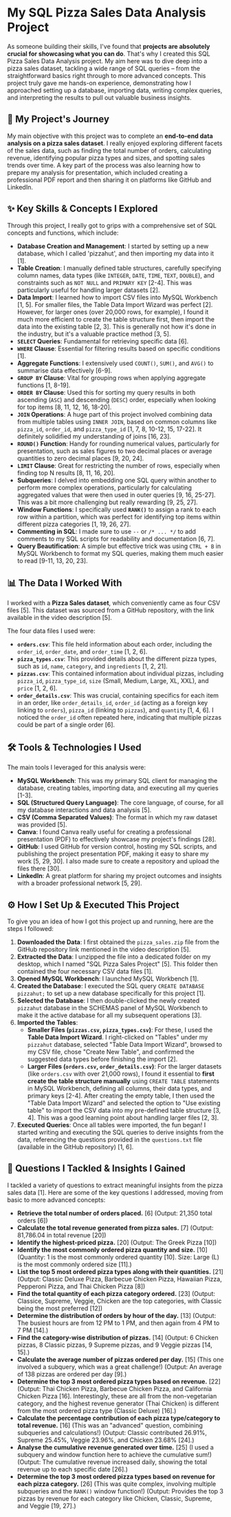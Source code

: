 # My SQL Pizza Sales Data Analysis Project

As someone building their skills, I've found that **projects are absolutely crucial for showcasing what you can do**. That's why I created this SQL Pizza Sales Data Analysis project. My aim here was to dive deep into a pizza sales dataset, tackling a wide range of SQL queries – from the straightforward basics right through to more advanced concepts. This project truly gave me hands-on experience, demonstrating how I approached setting up a database, importing data, writing complex queries, and interpreting the results to pull out valuable business insights.

## 🍕 My Project's Journey

My main objective with this project was to complete an **end-to-end data analysis on a pizza sales dataset**. I really enjoyed exploring different facets of the sales data, such as finding the total number of orders, calculating revenue, identifying popular pizza types and sizes, and spotting sales trends over time. A key part of the process was also learning how to prepare my analysis for presentation, which included creating a professional PDF report and then sharing it on platforms like GitHub and LinkedIn.

## ✨ Key Skills & Concepts I Explored

Through this project, I really got to grips with a comprehensive set of SQL concepts and functions, which include:

*   **Database Creation and Management**: I started by setting up a new database, which I called 'pizzahut', and then importing my data into it [1].
*   **Table Creation**: I manually defined table structures, carefully specifying column names, data types (like `INTEGER`, `DATE`, `TIME`, `TEXT`, `DOUBLE`), and constraints such as `NOT NULL` and `PRIMARY KEY` [2-4]. This was particularly useful for handling larger datasets [2].
*   **Data Import**: I learned how to import CSV files into MySQL Workbench [1, 5]. For smaller files, the Table Data Import Wizard was perfect [2]. However, for larger ones (over 20,000 rows, for example), I found it much more efficient to create the table structure first, then import the data into the existing table [2, 3]. This is generally not how it's done in the industry, but it's a valuable practice method [3, 5].
*   **`SELECT` Queries**: Fundamental for retrieving specific data [6].
*   **`WHERE` Clause**: Essential for filtering results based on specific conditions [1].
*   **Aggregate Functions**: I extensively used `COUNT()`, `SUM()`, and `AVG()` to summarise data effectively [6-9].
*   **`GROUP BY` Clause**: Vital for grouping rows when applying aggregate functions [1, 8-19].
*   **`ORDER BY` Clause**: Used this for sorting my query results in both ascending (`ASC`) and descending (`DESC`) order, especially when looking for top items [8, 11, 12, 16, 18-20].
*   **`JOIN` Operations**: A huge part of this project involved combining data from multiple tables using `INNER JOIN`, based on common columns like `pizza_id`, `order_id`, and `pizza_type_id` [1, 7, 8, 10-12, 15, 17-22]. It definitely solidified my understanding of joins [16, 23].
*   **`ROUND()` Function**: Handy for rounding numerical values, particularly for presentation, such as sales figures to two decimal places or average quantities to zero decimal places [9, 20, 24].
*   **`LIMIT` Clause**: Great for restricting the number of rows, especially when finding top N results [8, 11, 16, 20].
*   **Subqueries**: I delved into embedding one SQL query within another to perform more complex operations, particularly for calculating aggregated values that were then used in outer queries [9, 16, 25-27]. This was a bit more challenging but really rewarding [9, 25, 27].
*   **Window Functions**: I specifically used **`RANK()`** to assign a rank to each row within a partition, which was perfect for identifying top items within different pizza categories [1, 19, 26, 27].
*   **Commenting in SQL**: I made sure to use `--` or `/* ... */` to add comments to my SQL scripts for readability and documentation [6, 7].
*   **Query Beautification**: A simple but effective trick was using `CTRL + B` in MySQL Workbench to format my SQL queries, making them much easier to read [9-11, 13, 20, 23].

## 📊 The Data I Worked With

I worked with a **Pizza Sales dataset**, which conveniently came as four CSV files [5]. This dataset was sourced from a GitHub repository, with the link available in the video description [5].

The four data files I used were:
*   **`orders.csv`**: This file held information about each order, including the `order_id`, `order_date`, and `order_time` [1, 2, 6].
*   **`pizza_types.csv`**: This provided details about the different pizza types, such as `id`, `name`, `category`, and `ingredients` [1, 2, 21].
*   **`pizzas.csv`**: This contained information about individual pizzas, including `pizza_id`, `pizza_type_id`, `size` (Small, Medium, Large, XL, XXL), and `price` [1, 2, 6].
*   **`order_details.csv`**: This was crucial, containing specifics for each item in an order, like `order_details_id`, `order_id` (acting as a foreign key linking to `orders`), `pizza_id` (linking to `pizzas`), and `quantity` [1, 4, 6]. I noticed the `order_id` often repeated here, indicating that multiple pizzas could be part of a single order [6].

## 🛠️ Tools & Technologies I Used

The main tools I leveraged for this analysis were:

*   **MySQL Workbench**: This was my primary SQL client for managing the database, creating tables, importing data, and executing all my queries [1-3].
*   **SQL (Structured Query Language)**: The core language, of course, for all my database interactions and data analysis [5].
*   **CSV (Comma Separated Values)**: The format in which my raw dataset was provided [5].
*   **Canva**: I found Canva really useful for creating a professional presentation (PDF) to effectively showcase my project's findings [28].
*   **GitHub**: I used GitHub for version control, hosting my SQL scripts, and publishing the project presentation PDF, making it easy to share my work [5, 29, 30]. I also made sure to create a repository and upload the files there [30].
*   **LinkedIn**: A great platform for sharing my project outcomes and insights with a broader professional network [5, 29].

## ⚙️ How I Set Up & Executed This Project

To give you an idea of how I got this project up and running, here are the steps I followed:

1.  **Downloaded the Data**: I first obtained the `pizza_sales.zip` file from the GitHub repository link mentioned in the video description [5].
2.  **Extracted the Data**: I unzipped the file into a dedicated folder on my desktop, which I named "SQL Pizza Sales Project" [5]. This folder then contained the four necessary CSV data files [1].
3.  **Opened MySQL Workbench**: I launched MySQL Workbench [1].
4.  **Created the Database**: I executed the SQL query `CREATE DATABASE pizzahut;` to set up a new database specifically for this project [1].
5.  **Selected the Database**: I then double-clicked the newly created `pizzahut` database in the SCHEMAS panel of MySQL Workbench to make it the active database for all my subsequent operations [3].
6.  **Imported the Tables**:
    *   **Smaller Files (`pizzas.csv`, `pizza_types.csv`)**: For these, I used the **Table Data Import Wizard**. I right-clicked on "Tables" under my `pizzahut` database, selected "Table Data Import Wizard", browsed to my CSV file, chose "Create New Table", and confirmed the suggested data types before finishing the import [2].
    *   **Larger Files (`orders.csv`, `order_details.csv`)**: For the larger datasets (like `orders.csv` with over 21,000 rows), I found it essential to **first create the table structure manually** using `CREATE TABLE` statements in MySQL Workbench, defining all columns, their data types, and primary keys [2-4]. After creating the empty table, I then used the "Table Data Import Wizard" and selected the option to "Use existing table" to import the CSV data into my pre-defined table structure [3, 4]. This was a good learning point about handling larger files [2, 3].
7.  **Executed Queries**: Once all tables were imported, the fun began! I started writing and executing the SQL queries to derive insights from the data, referencing the questions provided in the `questions.txt` file (available in the GitHub repository) [1, 6].

## 🎯 Questions I Tackled & Insights I Gained

I tackled a variety of questions to extract meaningful insights from the pizza sales data [1]. Here are some of the key questions I addressed, moving from basic to more advanced concepts:

*   **Retrieve the total number of orders placed.** [6] (Output: 21,350 total orders [6])
*   **Calculate the total revenue generated from pizza sales.** [7] (Output: 81,786.04 in total revenue [20])
*   **Identify the highest-priced pizza.** [20] (Output: The Greek Pizza [10])
*   **Identify the most commonly ordered pizza quantity and size.** [10] (Quantity: 1 is the most commonly ordered quantity [10]. Size: Large (L) is the most commonly ordered size [11].)
*   **List the top 5 most ordered pizza types along with their quantities.** [21] (Output: Classic Deluxe Pizza, Barbecue Chicken Pizza, Hawaiian Pizza, Pepperoni Pizza, and Thai Chicken Pizza [8])
*   **Find the total quantity of each pizza category ordered.** [23] (Output: Classice, Supreme, Veggie, Chicken are the top categories, with Classic being the most preferred [12])
*   **Determine the distribution of orders by hour of the day.** [13] (Output: The busiest hours are from 12 PM to 1 PM, and then again from 4 PM to 7 PM [14].)
*   **Find the category-wise distribution of pizzas.** [14] (Output: 6 Chicken pizzas, 8 Classic pizzas, 9 Supreme pizzas, and 9 Veggie pizzas [14, 15].)
*   **Calculate the average number of pizzas ordered per day.** [15] (This one involved a subquery, which was a great challenge!) (Output: An average of 138 pizzas are ordered per day [9].)
*   **Determine the top 3 most ordered pizza types based on revenue.** [22] (Output: Thai Chicken Pizza, Barbecue Chicken Pizza, and California Chicken Pizza [16]. Interestingly, these are all from the non-vegetarian category, and the highest revenue generator (Thai Chicken) is different from the most ordered pizza type (Classic Deluxe) [16].)
*   **Calculate the percentage contribution of each pizza type/category to total revenue.** [16] (This was an "advanced" question, combining subqueries and calculations!) (Output: Classic contributed 26.91%, Supreme 25.45%, Veggie 23.96%, and Chicken 23.68% [24].)
*   **Analyse the cumulative revenue generated over time.** [25] (I used a subquery and window function here to achieve the cumulative sum!) (Output: The cumulative revenue increased daily, showing the total revenue up to each specific date [26].)
*   **Determine the top 3 most ordered pizza types based on revenue for each pizza category.** [26] (This was quite complex, involving multiple subqueries and the `RANK()` window function!) (Output: Provides the top 3 pizzas by revenue for each category like Chicken, Classic, Supreme, and Veggie [19, 27].)
